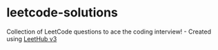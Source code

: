 # leetcode-solutions
Collection of LeetCode questions to ace the coding interview! - Created using [LeetHub v3](https://github.com/raphaelheinz/LeetHub-3.0)
